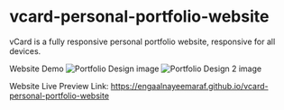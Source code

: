 # vcard-personal-portfolio-website
vCard is a fully responsive personal portfolio website, responsive for all devices.

Website Demo
![Portfolio Design image](https://github.com/user-attachments/assets/f89bde08-fb40-4041-a39e-dba4da2f9491)
![Portfolio Design 2 image](https://github.com/user-attachments/assets/592e9c4e-e969-47b7-8046-2d84c8d5ded3)

Website Live Preview Link:
https://engaalnayeemaraf.github.io/vcard-personal-portfolio-website

